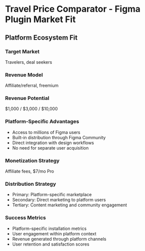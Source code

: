# Travel Price Comparator - Figma Plugin Market Fit

## Platform Ecosystem Fit

### Target Market
Travelers, deal seekers

### Revenue Model
Affiliate/referral, freemium

### Revenue Potential
$1,000 / $3,000 / $10,000

### Platform-Specific Advantages
- Access to millions of Figma users
- Built-in distribution through Figma Community
- Direct integration with design workflows
- No need for separate user acquisition

### Monetization Strategy
Affiliate fees, $7/mo Pro

### Distribution Strategy
- Primary: Platform-specific marketplace
- Secondary: Direct marketing to platform users
- Tertiary: Content marketing and community engagement

### Success Metrics
- Platform-specific installation metrics
- User engagement within platform context
- Revenue generated through platform channels
- User retention and satisfaction scores
